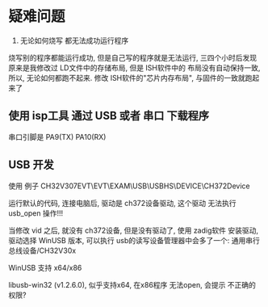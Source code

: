 # 疑难问题

1. 无论如何烧写 都无法成功运行程序

烧写别的程序都能运行成功, 但是自己写的程序就是无法运行, 三四个小时后发现 原来是我修改过 LD文件中的存储布局, 但是 ISH软件中的 布局没有自动保持一致, 所以, 无论如何都跑不起来. 修改 ISH软件的"芯片内存布局", 与固件的一致就跑起来了

## 使用 isp工具 通过 USB 或者 串口 下载程序

串口引脚是 PA9(TX) PA10(RX)

## USB 开发

使用 例子 CH32V307EVT\EVT\EXAM\USB\USBHS\DEVICE\CH372Device

运行默认的代码, 连接电脑后, 驱动是 ch372设备驱动, 这个驱动 无法执行 usb_open 操作!!!

当修改 vid 之后, 就没有 ch372设备, 但是没有驱动了, 使用 zadig软件 安装驱动, 驱动选择 WinUSB 版本, 可以执行 usb的读写设备管理器中会多了一个: 通用串行总线设备/CH32V30x

WinUSB 支持 x64/x86

libusb-win32 (v1.2.6.0), 似乎支持x64, 在x86程序 无法open, 会提示 不正确的权限?

